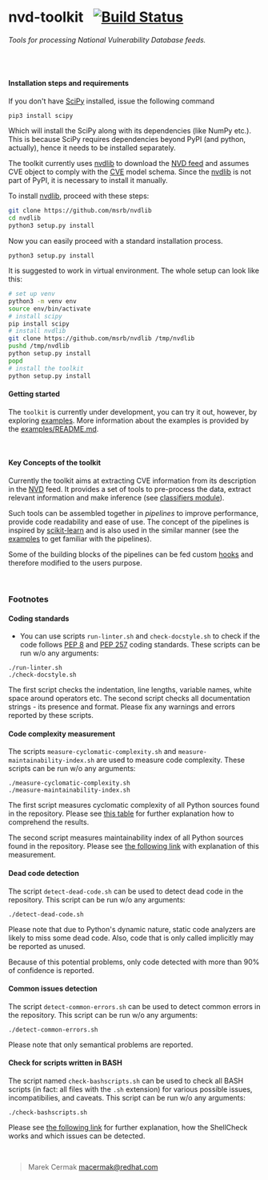 # nvd-toolkit &nbsp; [![Build Status](https://ci.centos.org/buildStatus/icon?job=devtools-fabric8-analytics-nvd-toolkit-fabric8-analytics)](https://ci.centos.org/job/devtools-fabric8-analytics-nvd-toolkit-fabric8-analytics/)
 
###### Tools for processing National Vulnerability Database feeds. 

<br>

#### Installation steps and requirements

If you don't have [SciPy](https://www.scipy.org/) installed, issue the following command
```bash
pip3 install scipy
```

Which will install the SciPy along with its dependencies (like NumPy etc.).
This is because SciPy requires dependencies beyond PyPI (and python, actually),
hence it needs to be installed separately.

The toolkit currently uses [nvdlib] to download the [NVD feed]
and assumes CVE object to comply with the [CVE](https://github.com/msrb/nvdlib/blob/master/nvdlib/model.py)
model schema.
Since the [nvdlib] is not part of PyPI, it is necessary to install it manually.

To install [nvdlib], proceed with these steps:
```bash
git clone https://github.com/msrb/nvdlib
cd nvdlib
python3 setup.py install
```

[nvdlib]: (https://github.com/msrb/nvdlib)
Now you can easily proceed with a standard installation process.

```python3 setup.py install```


It is suggested to work in virtual environment. The whole setup can look like this:
```bash
# set up venv
python3 -m venv env
source env/bin/activate
# install scipy
pip install scipy
# install nvdlib
git clone https://github.com/msrb/nvdlib /tmp/nvdlib
pushd /tmp/nvdlib
python setup.py install
popd
# install the toolkit
python setup.py install
```

#### Getting started

The `toolkit` is currently under development, you can try it out, however,
by exploring [examples](/examples).
More information about the examples is provided by the [examples/README.md](/examples/README.md).

<br>

#### Key Concepts of the toolkit

Currently the toolkit aims at extracting CVE information from its description in the [NVD]
feed.
It provides a set of tools to pre-process the data, extract relevant information
and make inference (see [classifiers module](/src/toolkit/transformers/classifiers.py)).

Such tools can be assembled together in *pipelines* to improve performance, provide code
readability and ease of use.
The concept of the pipelines is inspired by [scikit-learn]
and is also used in the similar manner (see the [examples](/exampes) to get familiar with
the pipelines).

Some of the building blocks of the pipelines can be fed custom [hooks](/src/toolkit/transformers/hooks.py)
and therefore modified to the users purpose.

[NVD]: https://nvd.nist.gov/
[NVD feed]: https://nvd.nist.gov/vuln/data-feeds#JSON_FEED
[scikit-learn]: (http://scikit-learn.org/stable/)

<br>

### Footnotes

#### Coding standards

- You can use scripts `run-linter.sh` and `check-docstyle.sh` to check if the code follows [PEP 8](https://www.python.org/dev/peps/pep-0008/) and [PEP 257](https://www.python.org/dev/peps/pep-0257/) coding standards. These scripts can be run w/o any arguments:

```
./run-linter.sh
./check-docstyle.sh
```

The first script checks the indentation, line lengths, variable names, white space around operators etc. The second
script checks all documentation strings - its presence and format. Please fix any warnings and errors reported by these
scripts.

#### Code complexity measurement

The scripts `measure-cyclomatic-complexity.sh` and `measure-maintainability-index.sh` are used to measure code complexity. These scripts can be run w/o any arguments:

```
./measure-cyclomatic-complexity.sh
./measure-maintainability-index.sh
```

The first script measures cyclomatic complexity of all Python sources found in the repository. Please see [this table](https://radon.readthedocs.io/en/latest/commandline.html#the-cc-command) for further explanation how to comprehend the results.

The second script measures maintainability index of all Python sources found in the repository. Please see [the following link](https://radon.readthedocs.io/en/latest/commandline.html#the-mi-command) with explanation of this measurement.

#### Dead code detection

The script `detect-dead-code.sh` can be used to detect dead code in the repository. This script can be run w/o any arguments:

```
./detect-dead-code.sh
```

Please note that due to Python's dynamic nature, static code analyzers are likely to miss some dead code. Also, code that is only called implicitly may be reported as unused.

Because of this potential problems, only code detected with more than 90% of confidence is reported.

#### Common issues detection

The script `detect-common-errors.sh` can be used to detect common errors in the repository. This script can be run w/o any arguments:

```
./detect-common-errors.sh
```

Please note that only semantical problems are reported.

#### Check for scripts written in BASH

The script named `check-bashscripts.sh` can be used to check all BASH scripts (in fact: all files with the `.sh` extension) for various possible issues, incompatibilies, and caveats. This script can be run w/o any arguments:

```
./check-bashscripts.sh
```

Please see [the following link](https://github.com/koalaman/shellcheck) for further explanation, how the ShellCheck works and which issues can be detected.

<br>

> Marek Cermak <macermak@redhat.com>
